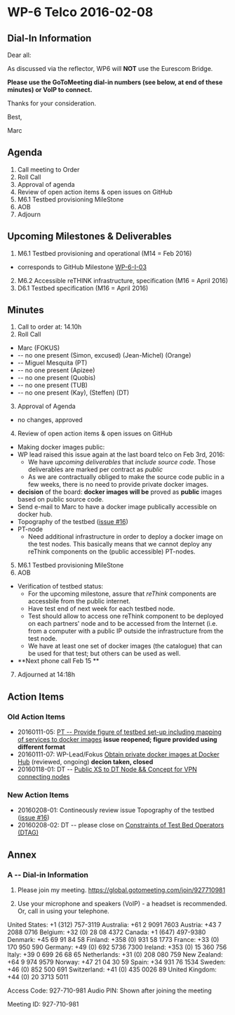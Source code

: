 # WP-6 Telco 2016-02-08

## Dial-In Information

Dear all:

As discussed via the reflector, WP6 will **NOT** use the Eurescom Bridge.

**Please use the GoToMeeting dial-in numbers (see below, at end of these minutes) or VoIP to connect.**

Thanks for your consideration. 

Best,

Marc



## Agenda

1. Call meeting to Order
2. Roll Call
3. Approval of agenda 
4. Review of open action items & open issues on GitHub
5. M6.1 Testbed provisioning MileStone
6. AOB
7. Adjourn

## Upcoming Milestones & Deliverables

1. M6.1 Testbed provisioning and operational (M14 = Feb 2016)
  * corresponds to GitHub Milestone [WP-6-I-03](https://github.com/reTHINK-project/testbeds/milestones/WP-6-I-03:%20%20Initial%20set-up%20of%20testbed%20nodes)
2. M6.2 Accessible reTHINK infrastructure, specification (M16 = April 2016)
3. D6.1 Testbed specification (M16 = April 2016)

## Minutes

1. Call to order at: 14.10h
2. Roll Call
  * Marc (FOKUS)
  * -- no one present (Simon, excused) (Jean-Michel) (Orange)
  * -- Miguel Mesquita (PT)
  * -- no one present (Apizee)
  * -- no one present (Quobis)
  * -- no one present (TUB)
  * -- no one present (Kay), (Steffen) (DT)
3. Approval of Agenda
 * no changes, approved
4. Review of open action items & open issues on GitHub
 * Making docker images public:
  * WP lead raised this issue again at the last board telco on Feb 3rd, 2016:
    * We have *upcoming deliverables* that *include source code*.  Those deliverables are marked per contract as *public*
    * As we are contractually obliged to make the source code public in a few weeks, there is no need to provide private docker images.
  * **decision** of the board:  **docker images will be** proved as **public** images based on public source code. 
  * Send e-mail to Marc to have a docker image publically accessible on docker hub.
 * Topography of the testbed ([issue #16](https://github.com/reTHINK-project/testbeds/issues/16))
 * PT-node
   * Need additional infrastructure in order to deploy a docker image on the test nodes.  This basically means that we cannot deploy any reThink components on the (public accessible) PT-nodes.

5. M6.1 Testbed provisioning MileStone
6. AOB
 * Verification of testbed status:
   * For the upcoming milestone, assure that *reThink* components are accessbile from the public internet.  
   * Have test end of next week for each testbed node.
    * Test should allow to access one reThink component to be deployed on each partners' node and to be accessed from the Internet (i.e. from a computer with a public IP outside the infrastructure from the test node.
    * We have at least one set of docker images (the catalogue) that can be used for that test; but others can be used as well.
 * **Next phone call Feb 15 **
7. Adjourned at 14:18h

## Action Items

### Old Action Items
* 20160111-05: [PT -- Provide figure of testbed set-up including mapping of services to docker images](https://github.com/reTHINK-project/testbeds/issues/26) **issue reopened; figure provided using different format**
* 20160111-07: WP-Lead/Fokus [Obtain private docker images at Docker Hub](https://github.com/reTHINK-project/testbeds/issues/29) (reviewed, ongoing) **decion taken, closed**
* 20160118-01:  DT -- [Public XS to DT Node && Concept for VPN connecting nodes](https://github.com/reTHINK-project/testbeds/issues/30) 

### New Action Items
 * 20160208-01:  Contineously review issue Topography of the testbed ([issue #16](https://github.com/reTHINK-project/testbeds/issues/16))
 * 20160208-02:  DT -- please close on [Constraints of Test Bed Operators (DTAG)](https://github.com/reTHINK-project/testbeds/issues/7)

## Annex

### A -- Dial-in Information

1.  Please join my meeting.
https://global.gotomeeting.com/join/927710981

2.  Use your microphone and speakers (VoIP) - a headset is recommended. Or, call in using your telephone.

United States: +1 (312) 757-3119
Australia: +61 2 9091 7603
Austria: +43 7 2088 0716
Belgium: +32 (0) 28 08 4372
Canada: +1 (647) 497-9380
Denmark: +45 69 91 84 58
Finland: +358 (0) 931 58 1773
France: +33 (0) 170 950 590
Germany: +49 (0) 692 5736 7300
Ireland: +353 (0) 15 360 756
Italy: +39 0 699 26 68 65
Netherlands: +31 (0) 208 080 759
New Zealand: +64 9 974 9579
Norway: +47 21 04 30 59
Spain: +34 931 76 1534
Sweden: +46 (0) 852 500 691
Switzerland: +41 (0) 435 0026 89
United Kingdom: +44 (0) 20 3713 5011

Access Code: 927-710-981
Audio PIN: Shown after joining the meeting

Meeting ID: 927-710-981


